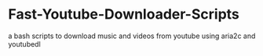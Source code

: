 # Fast-Youtube-Downloader-Scripts
a bash scripts to download music and videos from youtube using aria2c and youtubedl
